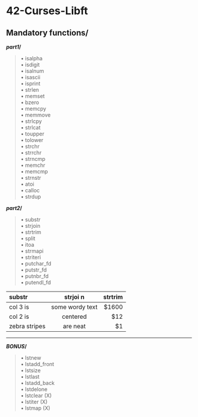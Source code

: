 
<h1>42-Curses-Libft</h1>

<h2>Mandatory functions/</h2>

**_part1_/**

>• isalpha       
• isdigit   
• isalnum   
• isascii   
• isprint   
• strlen  
• memset  
• bzero  
• memcpy  
• memmove  
• strlcpy  
• strlcat  
• toupper   
• tolower   
• strchr  
• strrchr  
• strncmp  
• memchr  
• memcmp  
• strnstr  
• atoi   
• calloc  
• strdup   


**_part2_/**

>• substr  
• strjoin  
• strtrim  
• split  
• itoa  
• strmapi  
• striteri   
• putchar_fd  
• putstr_fd   
• putnbr_fd  
• putendl_fd  

| substr  |  strjoi n  |  strtrim  |
| :------------ |:---------------:| ----------:|
| col 3 is      | some wordy text | $1600 |
| col 2 is      | centered        |   $12 |
| zebra stripes | are neat        |    $1 |


-------------------------------------------

**_BONUS_/**

>• lstnew  
• lstadd_front  
• lstsize   
• lstlast  
• lstadd_back  
• lstdelone  
• lstclear (X)  
• lstiter (X)  
• lstmap (X)    

